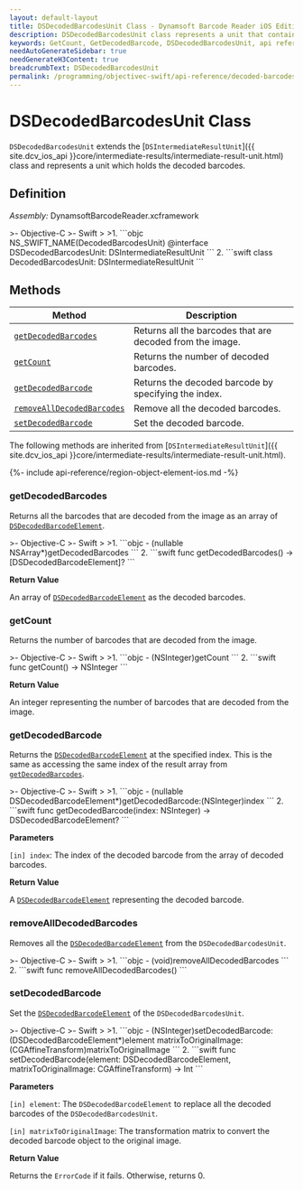 ```yaml
---
layout: default-layout
title: DSDecodedBarcodesUnit Class - Dynamsoft Barcode Reader iOS Edition
description: DSDecodedBarcodesUnit class represents a unit that contains decoded barcode elements. It inherits from the DSIntermediateResultUnit class.
keywords: GetCount, GetDecodedBarcode, DSDecodedBarcodesUnit, api reference
needAutoGenerateSidebar: true
needGenerateH3Content: true
breadcrumbText: DSDecodedBarcodesUnit
permalink: /programming/objectivec-swift/api-reference/decoded-barcodes-unit.html
---
```


# DSDecodedBarcodesUnit Class

`DSDecodedBarcodesUnit` extends the [`DSIntermediateResultUnit`]({{ site.dcv_ios_api }}core/intermediate-results/intermediate-result-unit.html) class and represents a unit which holds the decoded barcodes.

## Definition

*Assembly:* DynamsoftBarcodeReader.xcframework

<div class="sample-code-prefix"></div>
>- Objective-C
>- Swift
>
>1. 
```objc
NS_SWIFT_NAME(DecodedBarcodesUnit)
@interface DSDecodedBarcodesUnit: DSIntermediateResultUnit
```
2. 
```swift
class DecodedBarcodesUnit: DSIntermediateResultUnit
```

## Methods

| Method | Description |
|------- |-------------|
| [`getDecodedBarcodes`](#getdecodedbarcodes) | Returns all the barcodes that are decoded from the image. |
| [`getCount`](#getcount) | Returns the number of decoded barcodes. |
| [`getDecodedBarcode`](#getdecodedbarcode) | Returns the decoded barcode by specifying the index. |
| [`removeAllDecodedBarcodes`](#removealldecodedbarcodes) | Remove all the decoded barcodes. |
| [`setDecodedBarcode`](#setdecodedbarcode) | Set the decoded barcode. |

The following methods are inherited from [`DSIntermediateResultUnit`]({{ site.dcv_ios_api }}core/intermediate-results/intermediate-result-unit.html).

{%- include api-reference/region-object-element-ios.md -%}

### getDecodedBarcodes

Returns all the barcodes that are decoded from the image as an array of [`DSDecodedBarcodeElement`](decoded-barcode-element.md).

<div class="sample-code-prefix"></div>
>- Objective-C
>- Swift
>
>1. 
```objc
- (nullable NSArray<DSDecodedBarcodeElement*>*)getDecodedBarcodes
```
2. 
```swift
func getDecodedBarcodes() -> [DSDecodedBarcodeElement]?
```

**Return Value**

An array of [`DSDecodedBarcodeElement`](decoded-barcode-element.md) as the decoded barcodes.

### getCount

Returns the number of barcodes that are decoded from the image.

<div class="sample-code-prefix"></div>
>- Objective-C
>- Swift
>
>1. 
```objc
- (NSInteger)getCount
```
2. 
```swift
func getCount() -> NSInteger
```

**Return Value**

An integer representing the number of barcodes that are decoded from the image.

### getDecodedBarcode

Returns the [`DSDecodedBarcodeElement`](decoded-barcode-element.md) at the specified index. This is the same as accessing the same index of the result array from [`getDecodedBarcodes`](#getdecodedbarcodes).

<div class="sample-code-prefix"></div>
>- Objective-C
>- Swift
>
>1. 
```objc
- (nullable DSDecodedBarcodeElement*)getDecodedBarcode:(NSInteger)index
```
2. 
```swift
func getDecodedBarcode(index: NSInteger) -> DSDecodedBarcodeElement?
```

**Parameters**

`[in] index`: The index of the decoded barcode from the array of decoded barcodes.

**Return Value**

A [`DSDecodedBarcodeElement`](decoded-barcode-element.md) representing the decoded barcode.

### removeAllDecodedBarcodes

Removes all the [`DSDecodedBarcodeElement`](decoded-barcode-element.md) from the `DSDecodedBarcodesUnit`.

<div class="sample-code-prefix"></div>
>- Objective-C
>- Swift
>
>1. 
```objc
- (void)removeAllDecodedBarcodes
```
2. 
```swift
func removeAllDecodedBarcodes()
```

### setDecodedBarcode

Set the [`DSDecodedBarcodeElement`](decoded-barcode-element.md) of the `DSDecodedBarcodesUnit`.

<div class="sample-code-prefix"></div>
>- Objective-C
>- Swift
>
>1. 
```objc
- (NSInteger)setDecodedBarcode:(DSDecodedBarcodeElement*)element
         matrixToOriginalImage:(CGAffineTransform)matrixToOriginalImage
```
2. 
```swift
func setDecodedBarcode(element: DSDecodedBarcodeElement, matrixToOriginalImage: CGAffineTransform) -> Int
```

**Parameters**

`[in] element`: The `DSDecodedBarcodeElement` to replace all the decoded barcodes of the `DSDecodedBarcodesUnit`.

`[in] matrixToOriginalImage`: The transformation matrix to convert the decoded barcode object to the original image.

**Return Value**

Returns the `ErrorCode` if it fails. Otherwise, returns 0.
